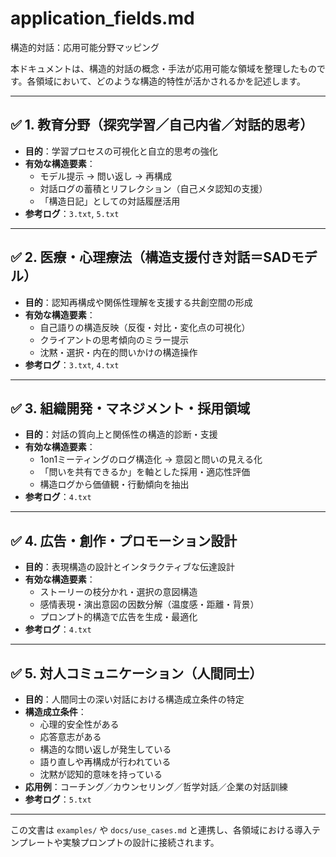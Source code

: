 # application_fields.md
構造的対話：応用可能分野マッピング

本ドキュメントは、構造的対話の概念・手法が応用可能な領域を整理したものです。各領域において、どのような構造的特性が活かされるかを記述します。

---

## ✅ 1. 教育分野（探究学習／自己内省／対話的思考）

- **目的**：学習プロセスの可視化と自立的思考の強化
- **有効な構造要素**：
  - モデル提示 → 問い返し → 再構成
  - 対話ログの蓄積とリフレクション（自己メタ認知の支援）
  - 「構造日記」としての対話履歴活用
- **参考ログ**：`3.txt`, `5.txt`

---

## ✅ 2. 医療・心理療法（構造支援付き対話＝SADモデル）

- **目的**：認知再構成や関係性理解を支援する共創空間の形成
- **有効な構造要素**：
  - 自己語りの構造反映（反復・対比・変化点の可視化）
  - クライアントの思考傾向のミラー提示
  - 沈黙・選択・内在的問いかけの構造操作
- **参考ログ**：`3.txt`, `4.txt`

---

## ✅ 3. 組織開発・マネジメント・採用領域

- **目的**：対話の質向上と関係性の構造的診断・支援
- **有効な構造要素**：
  - 1on1ミーティングのログ構造化 → 意図と問いの見える化
  - 「問いを共有できるか」を軸とした採用・適応性評価
  - 構造ログから価値観・行動傾向を抽出
- **参考ログ**：`4.txt`

---

## ✅ 4. 広告・創作・プロモーション設計

- **目的**：表現構造の設計とインタラクティブな伝達設計
- **有効な構造要素**：
  - ストーリーの枝分かれ・選択の意図構造
  - 感情表現・演出意図の因数分解（温度感・距離・背景）
  - プロンプト的構造で広告を生成・最適化
- **参考ログ**：`4.txt`

---

## ✅ 5. 対人コミュニケーション（人間同士）

- **目的**：人間同士の深い対話における構造成立条件の特定
- **構造成立条件**：
  - 心理的安全性がある
  - 応答意志がある
  - 構造的な問い返しが発生している
  - 語り直しや再構成が行われている
  - 沈黙が認知的意味を持っている
- **応用例**：コーチング／カウンセリング／哲学対話／企業の対話訓練
- **参考ログ**：`5.txt`

---

この文書は `examples/` や `docs/use_cases.md` と連携し、各領域における導入テンプレートや実験プロンプトの設計に接続されます。
